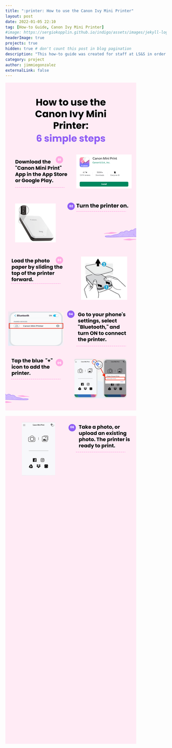 ```yaml
---
title: ":printer: How to use the Canon Ivy Mini Printer"
layout: post
date: 2022-01-05 22:10
tag: [How-to Guide, Canon Ivy Mini Printer]
#image: https://sergiokopplin.github.io/indigo/assets/images/jekyll-logo-light-solid.png
headerImage: true
projects: true
hidden: true # don't count this post in blog pagination
description: "This how-to guide was created for staff at LS&S in order to set up and use the Canon Ivy Mini Printer."
category: project
author: jimmiegonzalez
externalLink: false
---
```


![Canon Ivy Mini Printer](/assets/images/ivy-mini-1.png "Canon Ivy Mini Printer")

![Canon Ivy Mini Printer](/assets/images/ivy-mini-2.png "Canon Ivy Mini Printer")
